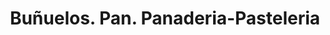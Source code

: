 ---
title: "Buñuelos. Pan. Panaderia-Pasteleria"
url: /chiquinquira/bunuelos-pan-panaderia-pasteleria/
shop: panadería
---